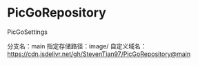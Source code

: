 # PicGoRepository
PicGoSettings

分支名：main
指定存储路径：image/
自定义域名： https://cdn.jsdelivr.net/gh/StevenTian97/PicGoRepository@main
